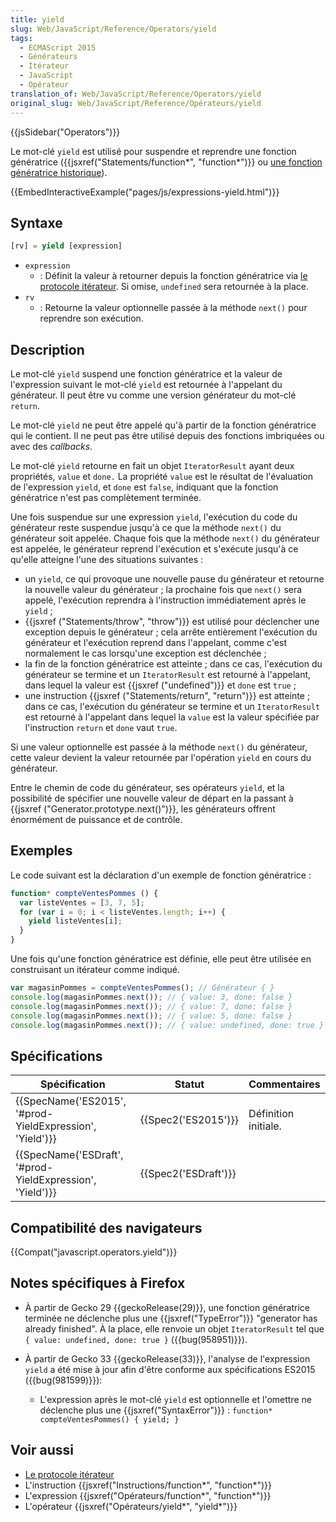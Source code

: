 ```yaml
---
title: yield
slug: Web/JavaScript/Reference/Operators/yield
tags:
  - ECMAScript 2015
  - Générateurs
  - Itérateur
  - JavaScript
  - Opérateur
translation_of: Web/JavaScript/Reference/Operators/yield
original_slug: Web/JavaScript/Reference/Opérateurs/yield
---
```

{{jsSidebar("Operators")}}

Le mot-clé `yield` est utilisé pour suspendre et reprendre une fonction génératrice ({{jsxref("Statements/function*", "function*")}} ou [une fonction génératrice historique](/fr/docs/Web/JavaScript/Reference/Statements/Legacy_generator_function)).

{{EmbedInteractiveExample("pages/js/expressions-yield.html")}}

## Syntaxe

```js
[rv] = yield [expression]
```

- `expression`
  - : Définit la valeur à retourner depuis la fonction génératrice via [le protocole itérateur](/fr/docs/Web/JavaScript/Reference/Les_protocoles_iteration#Le_protocole_«_itérateur_»). Si omise, `undefined` sera retournée à la place.
- `rv`
  - : Retourne la valeur optionnelle passée à la méthode `next()` pour reprendre son exécution.

## Description

Le mot-clé `yield` suspend une fonction génératrice et la valeur de l'expression suivant le mot-clé `yield` est retournée à l'appelant du générateur. Il peut être vu comme une version générateur du mot-clé `return`.

Le mot-clé `yield` ne peut être appelé qu'à partir de la fonction génératrice qui le contient. Il ne peut pas être utilisé depuis des fonctions imbriquées ou avec des _callbacks_.

Le mot-clé `yield` retourne en fait un objet `IteratorResult` ayant deux propriétés, `value` et `done.` La propriété `value` est le résultat de l'évaluation de l'expression `yield`, et `done` est `false`, indiquant que la fonction génératrice n'est pas complètement terminée.

Une fois suspendue sur une expression `yield`, l'exécution du code du générateur reste suspendue jusqu'à ce que la méthode `next()` du générateur soit appelée. Chaque fois que la méthode `next()` du générateur est appelée, le générateur reprend l'exécution et s'exécute jusqu'à ce qu'elle atteigne l'une des situations suivantes :

- un `yield`, ce qui provoque une nouvelle pause du générateur et retourne la nouvelle valeur du générateur ; la prochaine fois que `next()` sera appelé, l'exécution reprendra à l'instruction immédiatement après le `yield` ;
- {{jsxref ("Statements/throw", "throw")}} est utilisé pour déclencher une exception depuis le générateur ; cela arrête entièrement l'exécution du générateur et l'exécution reprend dans l'appelant, comme c'est normalement le cas lorsqu'une exception est déclenchée ;
- la fin de la fonction génératrice est atteinte ; dans ce cas, l'exécution du générateur se termine et un `IteratorResult` est retourné à l'appelant, dans lequel la valeur est {{jsxref ("undefined")}} et `done` est `true`&nbsp;;
- une instruction {{jsxref ("Statements/return", "return")}} est atteinte ; dans ce cas, l'exécution du générateur se termine et un `IteratorResult` est retourné à l'appelant dans lequel la `value` est la valeur spécifiée par l'instruction `return` et `done` vaut `true`.

Si une valeur optionnelle est passée à la méthode `next()` du générateur, cette valeur devient la valeur retournée par l'opération `yield` en cours du générateur.

Entre le chemin de code du générateur, ses opérateurs `yield`, et la possibilité de spécifier une nouvelle valeur de départ en la passant à {{jsxref ("Generator.prototype.next()")}}, les générateurs offrent énormément de puissance et de contrôle.

## Exemples

Le code suivant est la déclaration d'un exemple de fonction génératrice :

```js
function* compteVentesPommes () {
  var listeVentes = [3, 7, 5];
  for (var i = 0; i < listeVentes.length; i++) {
    yield listeVentes[i];
  }
}
```

Une fois qu'une fonction génératrice est définie, elle peut être utilisée en construisant un itérateur comme indiqué.

```js
var magasinPommes = compteVentesPommes(); // Générateur { }
console.log(magasinPommes.next()); // { value: 3, done: false }
console.log(magasinPommes.next()); // { value: 7, done: false }
console.log(magasinPommes.next()); // { value: 5, done: false }
console.log(magasinPommes.next()); // { value: undefined, done: true }
```

## Spécifications

| Spécification                                                                | Statut                       | Commentaires         |
| ---------------------------------------------------------------------------- | ---------------------------- | -------------------- |
| {{SpecName('ES2015', '#prod-YieldExpression', 'Yield')}} | {{Spec2('ES2015')}}     | Définition initiale. |
| {{SpecName('ESDraft', '#prod-YieldExpression', 'Yield')}} | {{Spec2('ESDraft')}} |                      |

## Compatibilité des navigateurs

{{Compat("javascript.operators.yield")}}

## Notes spécifiques à Firefox

- À partir de Gecko 29 {{geckoRelease(29)}}, une fonction génératrice terminée ne déclenche plus une {{jsxref("TypeError")}} "generator has already finished". À la place, elle renvoie un objet `IteratorResult` tel que `{ value: undefined, done: true }` ({{bug(958951)}}).
- À partir de Gecko 33 {{geckoRelease(33)}}, l'analyse de l'expression `yield` a été mise à jour afin d'être conforme aux spécifications ES2015 ({{bug(981599)}}):

  - L'expression après le mot-clé `yield` est optionnelle et l'omettre ne déclenche plus une {{jsxref("SyntaxError")}} : `function* compteVentesPommes() { yield; }`

## Voir aussi

- [Le protocole itérateur](/fr/docs/Web/JavaScript/Guide/Le_protocole_iterator)
- L'instruction {{jsxref("Instructions/function*", "function*")}}
- L'expression {{jsxref("Opérateurs/function*", "function*")}}
- L'opérateur {{jsxref("Opérateurs/yield*", "yield*")}}
